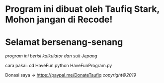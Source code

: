 # Program ini dibuat oleh Taufiq Stark, Mohon jangan di Recode!
# Selamat bersenang-senang
_program ini berisi kalkulator dan suit Jepang_

cara pakai:
cd HaveFun
python HaveFunProgram.py



Donasi saya -> https://paypal.me/DonateTaufiq
*copyright©2019*
